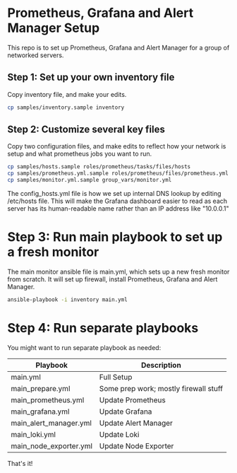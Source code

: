 # Prometheus, Grafana and Alert Manager Setup

This repo is to set up Prometheus, Grafana and Alert Manager for a group of networked servers.

## Step 1: Set up your own inventory file

Copy inventory file, and make your edits.

```bash
cp samples/inventory.sample inventory
```

## Step 2: Customize several key files

Copy two configuration files, and make edits to reflect how your network is setup and what prometheus jobs you want to run.

```bash
cp samples/hosts.sample roles/prometheus/tasks/files/hosts
cp samples/prometheus.yml.sample roles/prometheus/files/prometheus.yml
cp samples/monitor.yml.sample group_vars/monitor.yml
```

The config_hosts.yml file is how we set up internal DNS lookup by editing /etc/hosts file. This will make the Grafana dashboard easier to read as each server has its human-readable name rather than an IP address like "10.0.0.1"

# Step 3: Run main playbook to set up a fresh monitor

The main monitor ansible file is main.yml, which sets up a new fresh monitor from scratch. It will set up firewall, install Prometheus, Grafana and Alert Manager.

```bash
ansible-playbook -i inventory main.yml
```

# Step 4: Run separate playbooks

You might want to run separate playbook as needed:

| Playbook               | Description                           |
| ---------------------- | ------------------------------------- |
| main.yml               | Full Setup                            |
| main_prepare.yml       | Some prep work; mostly firewall stuff |
| main_prometheus.yml    | Update Prometheus                     |
| main_grafana.yml       | Update Grafana                        |
| main_alert_manager.yml | Update Alert Manager                  |
| main_loki.yml          | Update Loki                           |
| main_node_exporter.yml | Update Node Exporter                  |

That's it!
